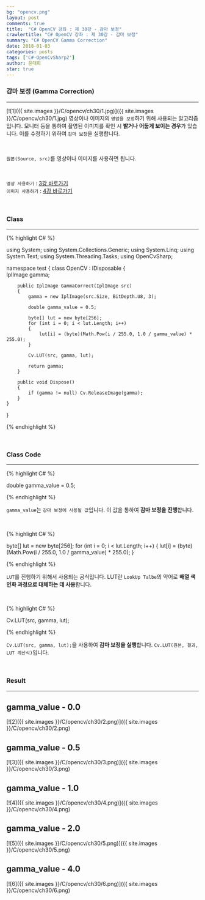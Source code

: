 ```yaml
---
bg: "opencv.png"
layout: post
comments: true
title:  "C# OpenCV 강좌 : 제 30강 - 감마 보정"
crawlertitle: "C# OpenCV 강좌 : 제 30강 - 감마 보정"
summary: "C# OpenCV Gamma Correction"
date: 2018-01-03
categories: posts
tags: ['C#-OpenCvSharp2']
author: 윤대희
star: true
---
```


### 감마 보정 (Gamma Correction) ###
----------
[![1]({{ site.images }}/C/opencv/ch30/1.jpg)]({{ site.images }}/C/opencv/ch30/1.jpg)
영상이나 이미지의 `명암을 보정`하기 위해 사용되는 알고리즘입니다. 모니터 등을 통하여 촬영된 이미지를 확인 시 **밝거나 어둡게 보이는 경우**가 있습니다. 이를 수정하기 위하여 `감마 보정`을 실행합니다.

<br>

`원본(Source, src)`를 영상이나 이미지를 사용하면 됩니다.

<br>

`영상 사용하기` : [3강 바로가기][3강]
<br>
`이미지 사용하기` : [4강 바로가기][4강]

<br>

### Class ###
----------

{% highlight C# %}

using System;
using System.Collections.Generic;
using System.Linq;
using System.Text;
using System.Threading.Tasks;
using OpenCvSharp;

namespace test
{
    class OpenCV : IDisposable
    {  
        IplImage gamma;
         
        public IplImage GammaCorrect(IplImage src)
        {
            gamma = new IplImage(src.Size, BitDepth.U8, 3);
            
            double gamma_value = 0.5;

            byte[] lut = new byte[256];
            for (int i = 0; i < lut.Length; i++)
            {
                lut[i] = (byte)(Math.Pow(i / 255.0, 1.0 / gamma_value) * 255.0);
            }

            Cv.LUT(src, gamma, lut);

            return gamma;
        }
                   
        public void Dispose()
        {
            if (gamma != null) Cv.ReleaseImage(gamma);
        }
    }
}

{% endhighlight %}

<br>

### Class Code ###
----------
{% highlight C# %}

double gamma_value = 0.5;

{% endhighlight %}

`gamma_value`는 `감마 보정에 사용될 값`입니다. 이 값을 통하여 **감마 보정을 진행**합니다.

<br>

{% highlight C# %}

byte[] lut = new byte[256];
for (int i = 0; i < lut.Length; i++)
{
    lut[i] = (byte)(Math.Pow(i / 255.0, 1.0 / gamma_value) * 255.0);
}

{% endhighlight %}

`LUT`를 진행하기 위해서 사용되는 공식입니다. LUT란 `LookUp Talbe`의 약어로 **배열 색인화 과정으로 대체하는 데 사용**합니다.

<br>

{% highlight C# %}

Cv.LUT(src, gamma, lut);

{% endhighlight %}

`Cv.LUT(src, gamma, lut);`을 사용하여 **감마 보정을 실행**합니다. `Cv.LUT(원본, 결과, LUT 계산식)`입니다.

<br>

### Result ###
----------
## gamma_value - 0.0 ##
[![2]({{ site.images }}/C/opencv/ch30/2.png)]({{ site.images }}/C/opencv/ch30/2.png)
<br>
## gamma_value - 0.5 ##
[![3]({{ site.images }}/C/opencv/ch30/3.png)]({{ site.images }}/C/opencv/ch30/3.png)
<br>
## gamma_value - 1.0 ##
[![4]({{ site.images }}/C/opencv/ch30/4.png)]({{ site.images }}/C/opencv/ch30/4.png)
<br>
## gamma_value - 2.0 ##
[![5]({{ site.images }}/C/opencv/ch30/5.png)]({{ site.images }}/C/opencv/ch30/5.png)
<br>
## gamma_value - 4.0 ##
[![6]({{ site.images }}/C/opencv/ch30/6.png)]({{ site.images }}/C/opencv/ch30/6.png)

[3강]: https://076923.github.io/posts/C-opencv-3/
[4강]: https://076923.github.io/posts/C-opencv-4/

